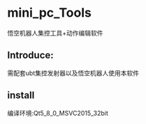 # mini_pc_Tools
悟空机器人集控工具+动作编辑软件

## Introduce:

需配套ubt集控发射器以及悟空机器人使用本软件


## install
编译环境:Qt5_8_0_MSVC2015_32bit